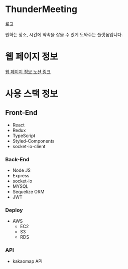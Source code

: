 # ThunderMeeting

로고

원하는 장소, 시간에 약속을 잡을 수 있게 도와주는 플랫폼입니다.

# 웹 페이지 정보
[웹 페이지 정보 노션 링크](https://pinnate-tortoise-471.notion.site/62ec759d569c4cffae77aaa98ef24464)


# 사용 스택 정보
## Front-End
- React
- Redux
- TypeScript
- Styled-Components
- socket-io-client

### Back-End
- Node JS
- Express
- socket-io
- MYSQL
- Sequelize ORM
- JWT

### Deploy
- AWS
  - EC2
  - S3
  - RDS

### API
- kakaomap API
